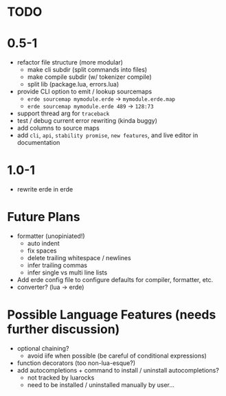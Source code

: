 # TODO

# 0.5-1

- refactor file structure (more modular)
  - make cli subdir (split commands into files)
  - make compile subdir (w/ tokenizer compile)
  - split lib (package.lua, errors.lua)
- provide CLI option to emit / lookup sourcemaps
  - `erde sourcemap mymodule.erde` -> `mymodule.erde.map`
  - `erde sourcemap mymodule.erde 489` -> `128:73`
- support thread arg for `traceback`
- test / debug current error rewriting (kinda buggy)
- add columns to source maps
- add `cli`, `api`, `stability promise`, `new features`, and live editor in documentation

# 1.0-1

- rewrite erde in erde

# Future Plans

- formatter (unopiniated!)
  - auto indent
  - fix spaces
  - delete trailing whitespace / newlines
  - infer trailing commas
  - infer single vs multi line lists
- Add erde config file to configure defaults for compiler, formatter, etc.
- converter? (lua -> erde)

# Possible Language Features (needs further discussion)
- optional chaining?
  - avoid iife when possible (be careful of conditional expressions)
- function decorators (too non-lua-esque?)
- add autocompletions + command to install / uninstall autocompletions?
  - not tracked by luarocks
  - need to be installed / uninstalled manually by user...
